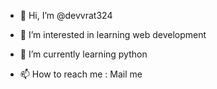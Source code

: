- 👋 Hi, I’m @devvrat324
- 👀 I’m interested in learning web development
- 🌱 I’m currently learning python

- 📫 How to reach me : Mail me

<!---
devvrat324/devvrat324 is a ✨ special ✨ repository because its `README.md` (this file) appears on your GitHub profile.
You can click the Preview link to take a look at your changes.
--->
